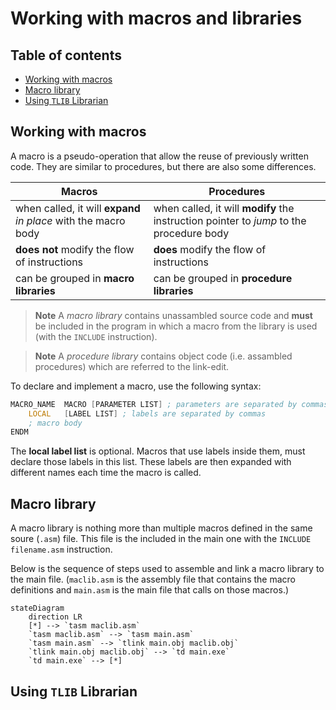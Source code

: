 # Working with macros and libraries <!-- omit in toc -->

## Table of contents <!-- omit in toc -->
- [Working with macros](#working-with-macros)
- [Macro library](#macro-library)
- [Using `TLIB` Librarian](#using-tlib-librarian)

## Working with macros
A macro is a pseudo-operation that allow the reuse of previously written code. They are similar to procedures, but there are also some differences.

Macros | Procedures
---|---
when called, it will **expand** *in place* with the macro body | when called, it will **modify** the instruction pointer to *jump* to the procedure body
**does not** modify the flow of instructions | **does** modify the flow of instructions
can be grouped in **macro libraries** | can be grouped in **procedure libraries**

> **Note** 
> A *macro library* contains unassambled source code and **must** be included in the program in which a macro from the library is used (with the `INCLUDE` instruction).

> **Note**
> A *procedure library* contains object code (i.e. assambled procedures) which are referred to the link-edit.

To declare and implement a macro, use the following syntax:
```asm
MACRO_NAME  MACRO [PARAMETER LIST] ; parameters are separated by commas
    LOCAL   [LABEL LIST] ; labels are separated by commas
    ; macro body
ENDM
```
The **local label list** is optional. Macros that use labels inside them, must declare those labels in this list. These labels are then expanded with different names each time the macro is called.

## Macro library
A macro library is nothing more than multiple macros defined in the same soure (`.asm`) file. This file is the included in the main one with the `INCLUDE filename.asm` instruction.

Below is the sequence of steps used to assemble and link a macro library to the main file. (`maclib.asm` is the assembly file that contains the macro definitions and `main.asm` is the main file that calls on those macros.)

```mermaid
stateDiagram
    direction LR
    [*] --> `tasm maclib.asm`
    `tasm maclib.asm` --> `tasm main.asm`
    `tasm main.asm` --> `tlink main.obj maclib.obj`
    `tlink main.obj maclib.obj` --> `td main.exe`
    `td main.exe` --> [*]
```

## Using `TLIB` Librarian
